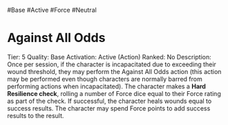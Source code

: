 #Base 
#Active 
#Force 
#Neutral 

# Against All Odds
Tier: 5
Quality: Base
Activation: Active (Action)
Ranked: No
Description: Once per session, if the character is incapacitated due to exceeding their wound threshold, they may perform the Against All Odds action (this action may be performed even though characters are normally barred from performing actions when incapacitated). The character makes a **Hard Resilience check**, rolling a number of Force dice equal to their Force rating as part of the check. If successful, the character heals wounds equal to success results. The character may spend Force points to add success results to the result.
